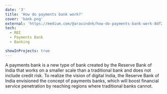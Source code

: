 ```yaml
---
date: '3'
title: 'How do payments bank work?'
cover: 'bank.png'
external: 'https://medium.com/@aravindnk/how-do-payments-bank-work-8df2a875b0c5'
tech:
  - RBI
  - Payments Bank
  - Banking

showInProjects: true
---
```


A payments bank is a new type of bank created by the Reserve Bank of India that works on a smaller scale than a traditional bank and does not include credit risk. To realize the vision of digital India, the Reserve Bank of India envisioned the concept of payments banks, which will boost financial service penetration by reaching regions where traditional banks cannot.
